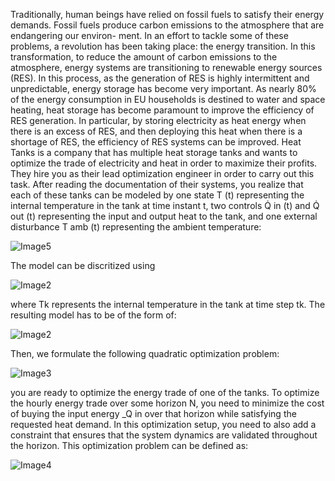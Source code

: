 Traditionally, human beings have relied on fossil fuels to satisfy their energy demands.
Fossil fuels produce carbon emissions to the atmosphere that are endangering our environ-
ment. In an effort to tackle some of these problems, a revolution has been taking place:
the energy transition. In this transformation, to reduce the amount of carbon emissions to
the atmosphere, energy systems are transitioning to renewable energy sources (RES). In this
process, as the generation of RES is highly intermittent and unpredictable, energy storage
has become very important. As nearly 80% of the energy consumption in EU households
is destined to water and space heating, heat storage has become paramount to improve the
efficiency of RES generation. In particular, by storing electricity as heat energy when there is
an excess of RES, and then deploying this heat when there is a shortage of RES, the efficiency
of RES systems can be improved.
Heat Tanks is a company that has multiple heat storage tanks and wants to optimize the
trade of electricity and heat in order to maximize their profits. They hire you as their lead
optimization engineer in order to carry out this task.
After reading the documentation of their systems, you realize that each of these tanks
can be modeled by one state T (t) representing the internal temperature in the tank at time
instant t, two controls Q̇ in (t) and Q̇ out (t) representing the input and output heat to the tank,
and one external disturbance T amb (t) representing the ambient temperature:

![Image5](https://github.com/kofori00/Optimizing-Energy-Trade-/blob/master/Capture4.JPG
)

The model can be discritized using 


![Image2](https://github.com/kofori00/Optimizing-Energy-Trade-/blob/master/Capture.JPG
)

where Tk represents the internal temperature in the tank at time step tk. The resulting
model has to be of the form of:

![Image2](https://github.com/kofori00/Optimizing-Energy-Trade-/blob/master/Capture1.JPG
)

Then, we formulate the following quadratic optimization problem:

![Image3](https://github.com/kofori00/Optimizing-Energy-Trade-/blob/master/Capture2.JPG
)

you are ready to optimize the energy trade of one of the tanks. To optimize
the hourly energy trade over some horizon N, you need to minimize the cost of buying
the input energy _Q
in over that horizon while satisfying the requested heat demand.
In this optimization setup, you need to also add a constraint that ensures that the
system dynamics are validated throughout the horizon. This optimization problem can
be defined as:

![Image4](https://github.com/kofori00/Optimizing-Energy-Trade-/blob/master/Capture3.JPG
)










